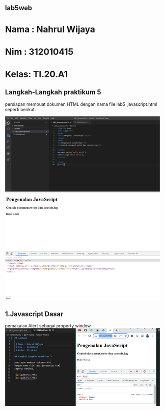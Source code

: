 ## lab5web 

 # Nama : Nahrul Wijaya 
 # Nim  : 312010415     
 # Kelas: TI.20.A1      

## Langkah-Langkah praktikum 5

persiapan membuat dokumen HTML
dengan nama file lab5_javascript.html
seperti berikut.

![p](gambar/1.PNG)
![p](gambar/2.PNG)

## 1.Javascript Dasar

pemakaian Alert sebagai property window
![p](gambar/3.PNG)

